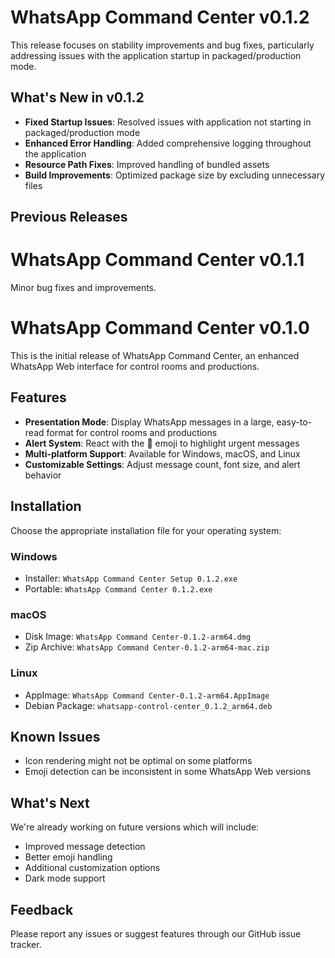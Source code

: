 # WhatsApp Command Center v0.1.2

This release focuses on stability improvements and bug fixes, particularly addressing issues with the application startup in packaged/production mode.

## What's New in v0.1.2

- **Fixed Startup Issues**: Resolved issues with application not starting in packaged/production mode
- **Enhanced Error Handling**: Added comprehensive logging throughout the application
- **Resource Path Fixes**: Improved handling of bundled assets
- **Build Improvements**: Optimized package size by excluding unnecessary files

## Previous Releases

# WhatsApp Command Center v0.1.1

Minor bug fixes and improvements.

# WhatsApp Command Center v0.1.0

This is the initial release of WhatsApp Command Center, an enhanced WhatsApp Web interface for control rooms and productions.

## Features

- **Presentation Mode**: Display WhatsApp messages in a large, easy-to-read format for control rooms and productions
- **Alert System**: React with the 🚨 emoji to highlight urgent messages
- **Multi-platform Support**: Available for Windows, macOS, and Linux
- **Customizable Settings**: Adjust message count, font size, and alert behavior

## Installation

Choose the appropriate installation file for your operating system:

### Windows

- Installer: `WhatsApp Command Center Setup 0.1.2.exe`
- Portable: `WhatsApp Command Center 0.1.2.exe`

### macOS

- Disk Image: `WhatsApp Command Center-0.1.2-arm64.dmg`
- Zip Archive: `WhatsApp Command Center-0.1.2-arm64-mac.zip`

### Linux

- AppImage: `WhatsApp Command Center-0.1.2-arm64.AppImage`
- Debian Package: `whatsapp-control-center_0.1.2_arm64.deb`

## Known Issues

- Icon rendering might not be optimal on some platforms
- Emoji detection can be inconsistent in some WhatsApp Web versions

## What's Next

We're already working on future versions which will include:

- Improved message detection
- Better emoji handling
- Additional customization options
- Dark mode support

## Feedback

Please report any issues or suggest features through our GitHub issue tracker.
